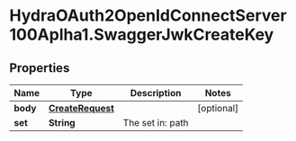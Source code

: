 # HydraOAuth2OpenIdConnectServer100Aplha1.SwaggerJwkCreateKey

## Properties
Name | Type | Description | Notes
------------ | ------------- | ------------- | -------------
**body** | [**CreateRequest**](CreateRequest.md) |  | [optional] 
**set** | **String** | The set in: path | 


